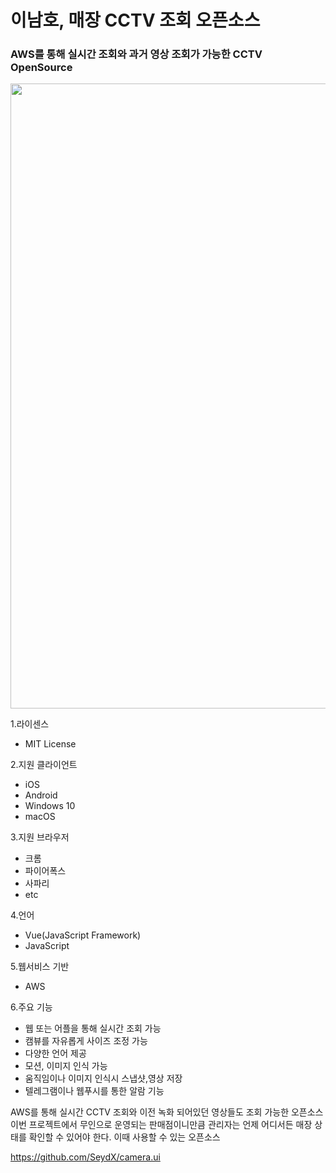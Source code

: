# 이남호, 매장 CCTV 조회 오픈소스


### AWS를 통해 실시간 조회와 과거 영상 조회가 가능한 CCTV OpenSource


<img src="https://github.com/hs-1771178-leenamho/study/blob/main/img/cameraui.png" width="1000" height="1000">

1.라이센스</br>
+ MIT License

2.지원 클라이언트</br>
+ iOS</br> 
+ Android</br>
+ Windows 10</br>
+ macOS</br>

3.지원 브라우저</br>
+ 크롬</br>
+ 파이어폭스</br>
+ 사파리</br>
+ etc</br>

4.언어</br>
+ Vue(JavaScript Framework)</br>
+ JavaScript</br>

5.웹서비스 기반</br>
+ AWS</br>

6.주요 기능</br>
+ 웹 또는 어플을 통해 실시간 조회 가능</br>
+ 캠뷰를 자유롭게 사이즈 조정 가능</br>
+ 다양한 언어 제공</br>
+ 모션, 이미지 인식 가능</br>
+ 움직임이나 이미지 인식시 스냅샷,영상 저장</br>
+ 텔레그램이나 웹푸시를 통한 알람 기능</br>

AWS를 통해 실시간 CCTV 조회와 이전 녹화 되어있던 영상들도 조회 가능한 오픈소스</br>
이번 프로젝트에서 무인으로 운영되는 판매점이니만큼 관리자는 언제 어디서든 매장 상태를 확인할 수 있어야 한다.
이때 사용할 수 있는 오픈소스

https://github.com/SeydX/camera.ui